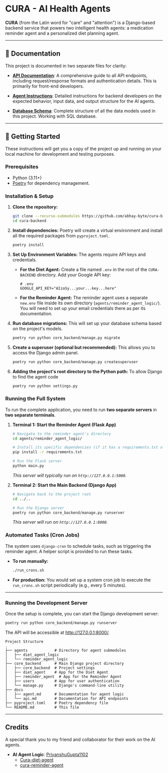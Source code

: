 # CURA - AI Health Agents

**CURA** (from the Latin word for "care" and "attention") is a Django-based backend service that powers two intelligent health agents: a medication reminder agent and a personalized diet planning agent.

---

## 📖 Documentation

This project is documented in two separate files for clarity:

-   **[API Documentation](./docs/api.md)**: A comprehensive guide to all API endpoints, including request/response formats and authentication details. This is primarily for front-end developers.

-   **[Agent Instructions](./docs/agent.md)**: Detailed instructions for backend developers on the expected behavior, input data, and output structure for the AI agents. 

-   **[Database Schema](./docs/schema.md)**: Complete structure of all the data models used in this project. Working with SQL database. 

---

## 🚀 Getting Started

These instructions will get you a copy of the project up and running on your local machine for development and testing purposes.

### Prerequisites

-   Python (3.11+)
-   [Poetry](https://python-poetry.org/docs/) for dependency management.

### Installation & Setup

1.  **Clone the repository:**
    ```bash
    git clone --recurse-submodules https://github.com/abhay-byte/cura-backend.git
    cd cura-backend
    ```

2.  **Install dependencies:**
    Poetry will create a virtual environment and install all the required packages from `pyproject.toml`.
    ```bash
    poetry install
    ```

3.  **Set Up Environment Variables:**
    The agents require API keys and credentials.
    -   **For the Diet Agent:** Create a file named `.env` in the root of the `CURA-BACKEND` directory. Add your Google API key:
        ```
        # .env
        GOOGLE_API_KEY="AIzaSy...your...key...here"
        ```
    -   **For the Reminder Agent:** The reminder agent uses a separate `new.env` file inside its own directory (`agents/reminder_agent_logic/`). You will need to set up your email credentials there as per its documentation.


4.  **Run database migrations:**
    This will set up your database schema based on the project's models.
    ```bash
    poetry run python core_backend/manage.py migrate
    ```

5.  **Create a superuser (optional but recommended):**
    This allows you to access the Django admin panel.
    ```bash
    poetry run python core_backend/manage.py createsuperuser
    ```

6. **Adding the project's root directory to the Python path:** To allow Django to find the agent code

    ```bash
    poetry run python settings.py  
    ```

### Running the Full System

To run the complete application, you need to run **two separate servers** in **two separate terminals**.

1.  **Terminal 1: Start the Reminder Agent (Flask App)**
    ```bash
    # Navigate to the reminder agent's directory
    cd agents/reminder_agent_logic/

    # Install its specific dependencies (if it has a requirements.txt or similar)
    pip install -r requirements.txt 

    # Run the Flask server
    python main.py
    ```
    *This server will typically run on `http://127.0.0.1:5000`.*

2.  **Terminal 2: Start the Main Backend (Django App)**
    ```bash
    # Navigate back to the project root
    cd ../..

    # Run the Django server
    poetry run python core_backend/manage.py runserver
    ```
    *This server will run on `http://127.0.0.1:8000`.*

### Automated Tasks (Cron Jobs)

The system uses `django-cron` to schedule tasks, such as triggering the reminder agent. A helper script is provided to run these tasks.

-   **To run manually:**
    ```bash
    ./run_crons.sh
    ```
-   **For production:** You would set up a system cron job to execute the `run_crons.sh` script periodically (e.g., every 5 minutes).

---


### Running the Development Server

Once the setup is complete, you can start the Django development server:

```bash
poetry run python core_backend/manage.py runserver
```

The API will be accessible at http://127.0.0.1:8000/.

```
Project Structure
.
├── agents            # Directory for agent submodules
│   ├── diet_agent_logic
│   └── reminder_agent_logic
├── core_backend      # Main Django project directory
│   ├── core_backend  # Project settings
│   ├── diet_agent    # App for the Diet Agent
│   ├── reminder_agent  # App for the Reminder Agent
│   ├── users         # App for user authentication
│   └── manage.py     # Django's command-line utility
├── docs
│   ├── agent.md      # Documentation for agent logic
│   └── api.md        # Documentation for API endpoints
├── pyproject.toml    # Poetry dependency file
└── README.md         # This file
```
---
## Credits

A special thank you to my friend and collaborator for their work on the AI agents.

-   **AI Agent Logic**: [PriyanshuGupta1102](https://github.com/PriyanshuGupta1102)
    -   [Cura-diet-agent](https://github.com/PriyanshuGupta1102/Cura-diet-agent)
    -   [cura-reminder-agent](https://github.com/PriyanshuGupta1102/cura-reminder-agent)

